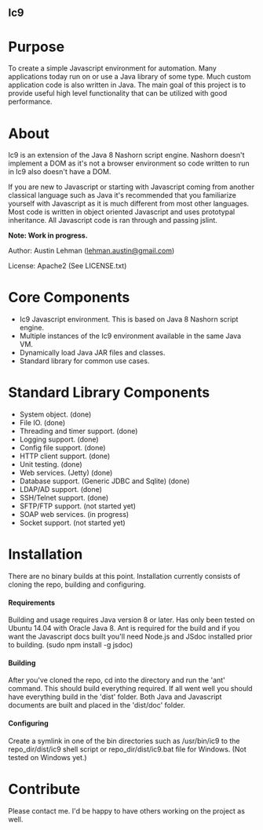 Ic9
--------------------

# Purpose
To create a simple Javascript environment for automation. Many applications today 
run on or use a Java library of some type. Much 
custom application code is also written in Java. The main goal of this project 
is to provide useful high level functionality that can be utilized 
with good performance. 

# About
Ic9 is an extension of the Java 8 Nashorn script engine. Nashorn doesn't 
implement a DOM as it's not a browser environment 
so code written to run in Ic9 also doesn't have a DOM.

If you are new to Javascript or starting with Javascript coming from another 
classical language such as Java it's recommended that you familiarize yourself 
with Javascript as it is much different from most other languages. Most 
code is written in object oriented Javascript and uses prototypal inheritance. 
All Javascript code is ran through and passing jslint.

**Note: Work in progress.**

Author: Austin Lehman (lehman.austin@gmail.com)

License: Apache2 (See LICENSE.txt)


# Core Components
* Ic9 Javascript environment. This is based on Java 8 Nashorn script engine.
* Multiple instances of the Ic9 environment available in the same Java VM.
* Dynamically load Java JAR files and classes.
* Standard library for common use cases.


# Standard Library Components
* System object. (done)
* File IO. (done)
* Threading and timer support. (done)
* Logging support. (done)
* Config file support. (done)
* HTTP client support. (done)
* Unit testing. (done)
* Web services. (Jetty) (done)
* Database support. (Generic JDBC and Sqlite) (done)
* LDAP/AD support. (done)
* SSH/Telnet support. (done)
* SFTP/FTP support. (not started yet)
* SOAP web services. (in progress)
* Socket support. (not started yet)

# Installation
There are no binary builds at this point. Installation currently consists of 
cloning the repo, building and configuring.

#### Requirements
Building and usage requires Java version 8 or later. Has only been tested on 
Ubuntu 14.04 with Oracle Java 8. Ant is required for the build and if you 
want the Javascript docs built you'll need Node.js and JSdoc installed 
prior to building. (sudo npm install -g jsdoc)

#### Building
After you've cloned the repo, cd into the directory and run the 'ant' command.
This should build everything required. If all went well you should have 
everything build in the 'dist' folder. Both Java and Javascript documents are 
built and placed in the 'dist/doc' folder.

#### Configuring
Create a symlink in one of the bin directories such as /usr/bin/ic9 to the 
repo_dir/dist/ic9 shell script or repo_dir/dist/ic9.bat file for Windows. 
(Not tested on Windows yet.)


# Contribute
Please contact me. I'd be happy to have others working on the 
project as well.